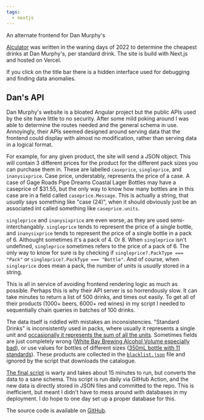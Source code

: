 ```yaml
---
tags:
  - nextjs
---
```

An alternate frontend for Dan Murphy's

[Alculator](https://alculator.zachmanson.com) was written in the waning days of 2022 to determine the cheapest drinks at Dan Murphy's, per standard drink. The site is build with Next.js and hosted on Vercel.

If you click on the title bar there is a hidden interface used for debugging and finding data anomalies.

## Dan's API

Dan Murphy's website is a bloated Angular project but the public APIs used by the site have little to no security. After some mild poking around I was able to determine the routes needed and the general schema in use. Annoyingly, their APIs seemed designed around serving data that the frontend could display with almost no modification, rather than serving data in a logical format.

For example, for any given product, the site will send a JSON object.  This will contain 3 different prices for the product for the different pack sizes you can purchase them in.  These are labelled `caseprice`, `singleprice`, and `inanysixprice`. Case price, understably, represents the price of a case.  A case of Gage Roads Pipe Dreams Coastal Lager Bottles may have a caseprice of $31.55, but the only way to know how many bottles are in this case are in a field called `caseprice.Message`.  This is actually a string, that *usually* says something like "case (24)", when it should obviously just be an associated int called something like `caseprice.units`.

`singleprice` and `inanysixprice` are even worse, as they are used semi-interchangably. `singleprice` tends to represent the price of a single bottle, and `inanysixprice` tends to represent the price of a single bottle in a pack of 6.  Althought sometimes it's a pack of 4.  Or 8.  When `singleprice` isn't undefined, `singleprice` sometimes refers to the price of a pack of 6.  The only way to know for sure is by checking if `singleprice?.PackType === "Pack"` or `singleprice?.PackType === "Bottle"`.  And of course, when `singleprice` does mean a pack, the number of units is *usually* stored in a string.

This is all in service of avoiding frontend rendering logic as much as possible.  Perhaps this is why their API server is so horrendously slow. It can take minutes to return a list of 500 drinks, and times out easily.  To get all of their products (1000+ beers, 6000+ red wines) in my script I needed to sequentially chain queries in batches of 100 drinks.

The data itself is riddled with mistakes an inconsistencies. "Standard Drinks" is inconsistently used in packs, where usually it represents a single unit and [occasionally it represents the sum of all the units](https://www.danmurphys.com.au/product/808932).  Sometimes fields are just completely wrong ([White Bay Brewing Alcohol Volume especially bad](https://www.danmurphys.com.au/product/194571)), or use values for bottles of different sizes ([350mL bottle with 11 standards](https://www.danmurphys.com.au/product/907223)). These products are collected in the [`blacklist.json`](https://github.com/pavo-etc/alculator/blob/main/science/blacklist.json) file and ignored by the script that downloads the catalogue.

[The final script](https://github.com/pavo-etc/alculator/blob/main/science/api.js) is warty and takes about 15 minutes to run, but converts the data to a sane schema.  This script is run daily via GitHub Action, and the new data is directly stored in JSON files and committed to the repo.  This is inefficient, but meant I didn't have to mess around with databases in my deployment.  I do hope to one day set up a proper database for this.

The source code is available on [GitHub](https://github.com/pavo-etc/alculator).